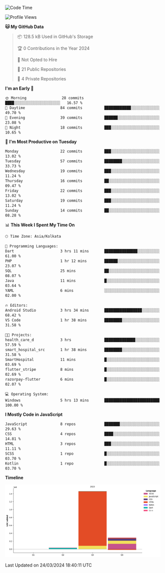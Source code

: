 <!--START_SECTION:waka-->
![Code Time](http://img.shields.io/badge/Code%20Time-289%20hrs%2016%20mins-blue)

![Profile Views](http://img.shields.io/badge/Profile%20Views-0-blue)

**🐱 My GitHub Data** 

> 📦 128.5 kB Used in GitHub's Storage 
 > 
> 🏆 0 Contributions in the Year 2024
 > 
> 🚫 Not Opted to Hire
 > 
> 📜 21 Public Repositories 
 > 
> 🔑 4 Private Repositories 
 > 
**I'm an Early 🐤** 

```text
🌞 Morning                28 commits          ████░░░░░░░░░░░░░░░░░░░░░   16.57 % 
🌆 Daytime                84 commits          ████████████░░░░░░░░░░░░░   49.70 % 
🌃 Evening                39 commits          ██████░░░░░░░░░░░░░░░░░░░   23.08 % 
🌙 Night                  18 commits          ███░░░░░░░░░░░░░░░░░░░░░░   10.65 % 
```
📅 **I'm Most Productive on Tuesday** 

```text
Monday                   22 commits          ███░░░░░░░░░░░░░░░░░░░░░░   13.02 % 
Tuesday                  57 commits          ████████░░░░░░░░░░░░░░░░░   33.73 % 
Wednesday                19 commits          ███░░░░░░░░░░░░░░░░░░░░░░   11.24 % 
Thursday                 16 commits          ██░░░░░░░░░░░░░░░░░░░░░░░   09.47 % 
Friday                   22 commits          ███░░░░░░░░░░░░░░░░░░░░░░   13.02 % 
Saturday                 19 commits          ███░░░░░░░░░░░░░░░░░░░░░░   11.24 % 
Sunday                   14 commits          ██░░░░░░░░░░░░░░░░░░░░░░░   08.28 % 
```


📊 **This Week I Spent My Time On** 

```text
🕑︎ Time Zone: Asia/Kolkata

💬 Programming Languages: 
Dart                     3 hrs 11 mins       ███████████████░░░░░░░░░░   61.00 % 
PHP                      1 hr 12 mins        ██████░░░░░░░░░░░░░░░░░░░   23.07 % 
SQL                      25 mins             ██░░░░░░░░░░░░░░░░░░░░░░░   08.07 % 
Java                     11 mins             █░░░░░░░░░░░░░░░░░░░░░░░░   03.64 % 
YAML                     6 mins              ░░░░░░░░░░░░░░░░░░░░░░░░░   02.00 % 

🔥 Editors: 
Android Studio           3 hrs 34 mins       █████████████████░░░░░░░░   68.42 % 
VS Code                  1 hr 38 mins        ████████░░░░░░░░░░░░░░░░░   31.58 % 

🐱‍💻 Projects: 
health_care_d            3 hrs               ██████████████░░░░░░░░░░░   57.59 % 
smart_hospital_src       1 hr 38 mins        ████████░░░░░░░░░░░░░░░░░   31.58 % 
SmartHospital            11 mins             █░░░░░░░░░░░░░░░░░░░░░░░░   03.69 % 
flutter_stripe           8 mins              █░░░░░░░░░░░░░░░░░░░░░░░░   02.69 % 
razorpay-flutter         6 mins              █░░░░░░░░░░░░░░░░░░░░░░░░   02.07 % 

💻 Operating System: 
Windows                  5 hrs 13 mins       █████████████████████████   100.00 % 
```

**I Mostly Code in JavaScript** 

```text
JavaScript               8 repos             ███████░░░░░░░░░░░░░░░░░░   29.63 % 
CSS                      4 repos             ████░░░░░░░░░░░░░░░░░░░░░   14.81 % 
HTML                     3 repos             ███░░░░░░░░░░░░░░░░░░░░░░   11.11 % 
SCSS                     1 repo              █░░░░░░░░░░░░░░░░░░░░░░░░   03.70 % 
Kotlin                   1 repo              █░░░░░░░░░░░░░░░░░░░░░░░░   03.70 % 
```



**Timeline**

![Lines of Code chart](https://raw.githubusercontent.com/sairam030/sairam030/main/assets/bar_graph.png)


 Last Updated on 24/03/2024 18:40:11 UTC
<!--END_SECTION:waka-->
